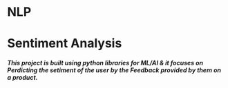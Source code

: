 # NLP
<h1>Sentiment Analysis</h1>
<h5>This project is built using python libraries for ML/AI & it focuses on Perdicting the setiment of the user by the Feedback provided by them on a product.</h5>
